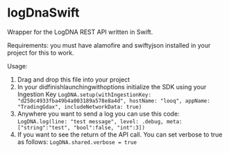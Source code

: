 # logDnaSwift
Wrapper for the LogDNA REST API written in Swift. 

Requirements: you must have alamofire and swiftyjson installed in your project for this to work. 

Usage:
1. Drag and drop this file into your project
2. In your didfinishlaunchingwithoptions initialize the SDK using your Ingestion Key
        `LogDNA.setup(withIngestionKey: "d250c4933fba49b4a003189a578e8a4d", hostName: "looq", appName: "TradingGdax", includeNetworkData: true)`
3. Anywhere you want to send a log you can use this code: 
        `LogDNA.log(line: "test message", level: .debug, meta: ["string":"test", "bool":false, "int":3])`
4. If you want to see the return of the API call. You can set verbose to true as follows: `LogDNA.shared.verbose = true`
